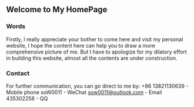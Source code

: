 ## Welcome to My HomePage

### Words
Firstly, I really appreciate your bother to come here and visit my personal website, I hope the content here can help you to draw a more comprehensive picture of me.
But I have to apologize for my dilatory effort in building this website, almost all the contents are under construction.

### Contact
For further communication, you can go direct to me by:
+86 13821130639 - Mobile phone
soW0011 - WeChat
sow0011@outlook.com - Email
435302258 - QQ

